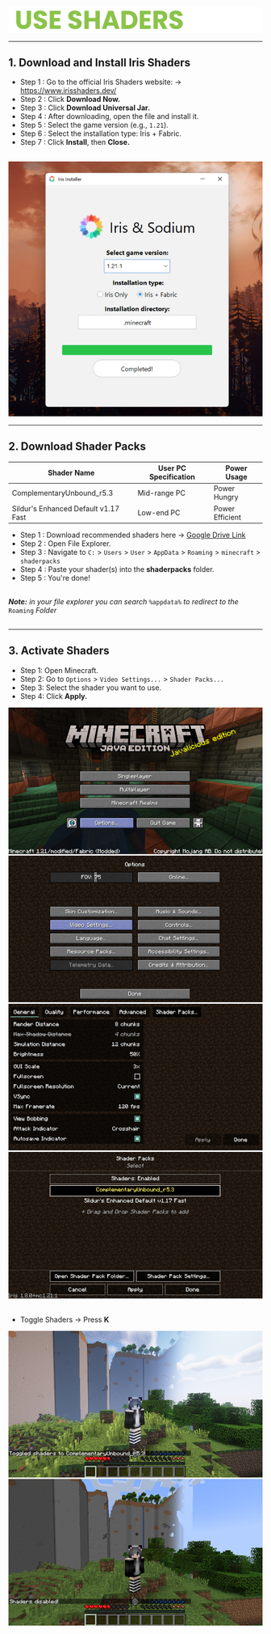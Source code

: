 ##

<div align="center"> <img src="assets/texts/use shaders.png"> </div>

---

## 1. Download and Install Iris Shaders

- Step 1 : Go to the official Iris Shaders website: -> https://www.irisshaders.dev/
- Step 2 : Click **Download Now.**
- Step 3 : Click **Download Universal Jar.**
- Step 4 : After downloading, open the file and install it.
- Step 5 : Select the game version (e.g., `1.21`).
- Step 6 : Select the installation type: Iris + Fabric.
- Step 7 : Click **Install**, then **Close.**

##

<div align="center"> <img src="assets/images/use-shaders/Screenshot (665).jpg"> </div>

---

## 2. Download Shader Packs

| Shader Name                                | User PC Specification | Power Usage      |
|--------------------------------------------|------------------------|------------------|
| ComplementaryUnbound_r5.3                  | Mid-range PC           | Power Hungry     |
| Sildur's Enhanced Default v1.17 Fast       | Low-end PC             | Power Efficient  |

- Step 1 : Download recommended shaders here -> [Google Drive Link](https://drive.google.com/drive/u/0/folders/1zhcKd8_JRFz0OPrVxE_usgp4cKsTGP38)
- Step 2 : Open File Explorer.
- Step 3 : Navigate to `C:` > `Users` > `User` > `AppData` > `Roaming` > `minecraft` > `shaderpacks`
- Step 4 : Paste your shader(s) into the **shaderpacks** folder.
- Step 5 : You're done!
##

***Note:** in your file explorer you can search* `%appdata%` *to redirect to the* `Roaming` *Folder*

##

---

## 3. Activate Shaders

- Step 1: Open Minecraft.
- Step 2: Go to `Options` > `Video Settings...` > `Shader Packs...`
- Step 3: Select the shader you want to use.
- Step 4: Click **Apply.**

<div align="center"> <img src="assets/images/use-shaders/Screenshot (668).jpg"> </div>  
<div align="center"> <img src="assets/images/use-shaders/Screenshot (669).jpg"> </div>  
<div align="center"> <img src="assets/images/use-shaders/Screenshot (670).jpg"> </div>  
<div align="center"> <img src="assets/images/use-shaders/Screenshot (672).jpg"> </div>  

##

- Toggle Shaders -> Press **K**

<div align="center"> <img src="assets/images/use-shaders/Screenshot (674).jpg"> </div>  
<div align="center"> <img src="assets/images/use-shaders/Screenshot (675).jpg"> </div>  


